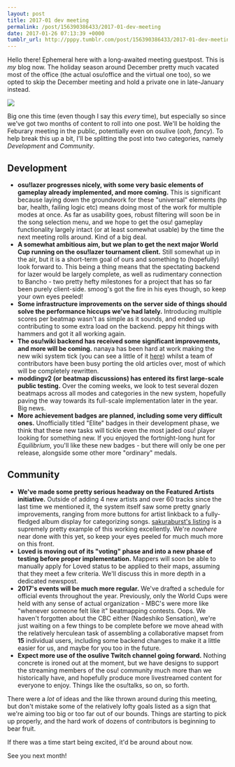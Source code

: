 ```yaml
---
layout: post
title: 2017-01 dev meeting
permalink: /post/156390386433/2017-01-dev-meeting
date: 2017-01-26 07:13:39 +0000
tumblr_url: http://pppy.tumblr.com/post/156390386433/2017-01-dev-meeting
---
```

Hello there! Ephemeral here with a long-awaited meeting guestpost. This is *my* blog now. The holiday season around December pretty much vacated most of the office (the actual osu!office and the virtual one too), so we opted to skip the December meeting and hold a private one in late-January instead.

![](https://puu.sh/nqCvm/8e01636194.png)

Big one this time (even though I say this *every* time), but especially so since we've got two months of content to roll into one post. We'll be holding the Feburary meeting in the public, potentially even on osulive (*ooh, fancy*). To help break this up a bit, I'll be splitting the post into two categories, namely *Development* and *Community*.

Development
-----------

* **osu!lazer progresses nicely, with some very basic elements of gameplay already implemented, and more coming.** This is significant because laying down the groundwork for these "universal" elements (hp bar, health, failing logic etc) means doing most of the work for multiple modes at once. As far as usability goes, robust filtering will soon be in the song selection menu, and we hope to get the osu! gameplay functionality largely intact (or at least somewhat usable) by the time the next meeting rolls around. Kind of a big deal.
* **A somewhat ambitious aim, but we plan to get the next major World Cup running on the osu!lazer tournament client.** Still somewhat up in the air, but it is a short-term goal of ours and something to (hopefully) look forward to. This being a thing means that the spectating backend for lazer would be largely complete, as well as rudimentary connection to Bancho - two pretty hefty milestones for a project that has so far been purely client-side. smoog's got the fire in his eyes though, so keep your own eyes peeled!
* **Some infrastructure improvements on the server side of things should solve the performance hiccups we've had lately.** Introducing multiple scores per beatmap wasn't as simple as it sounds, and ended up contributing to some extra load on the backend. peppy hit things with hammers and got it all working again.
* **The osu!wiki backend has received some significant improvements, and more will be coming.** nanaya has been hard at work making the new wiki system tick (you can see a little of it [here](https://new.ppy.sh/wiki/Welcome)) whilst a team of contributors have been busy porting the old articles over, most of which will be completely rewritten.
* **moddingv2 (or beatmap discussions) has entered its first large-scale public testing.** Over the coming weeks, we look to test several dozen beatmaps across all modes and categories in the new system, hopefully paving the way towards its full-scale implementation later in the year. Big news.
* **More achievement badges are planned, including some very difficult ones.** Unofficially titled "Elite" badges in their development phase, we think that these new tasks will tickle even the most jaded osu! player looking for something new. If you enjoyed the fortnight-long hunt for *Equilibrium*, you'll like these new badges - but there will only be one per release, alongside some other more "ordinary" medals.

Community
----------

* **We've made some pretty serious headway on the Featured Artists initiative.** Outside of adding 4 new artists and over 60 tracks since the last time we mentioned it, the system itself saw some pretty gnarly improvements, ranging from more buttons for artist linkback to a fully-fledged album display for categorizing songs. [sakuraburst's listing](https://new.ppy.sh/beatmaps/artists/8) is a supremely pretty example of this working excellently. We're *nowhere* near done with this yet, so keep your eyes peeled for much much more on this front.
* **Loved is moving out of its "voting" phase and into a new phase of testing before proper implementation.** Mappers will soon be able to manually apply for Loved status to be applied to their maps, assuming that they meet a few criteria. We'll discuss this in more depth in a dedicated newspost.
* **2017's events will be much more regular.** We've drafted a schedule for official events throughout the year. Previously, only the World Cups were held with any sense of actual organization - MBC's were more like "whenever someone felt like it" beatmapping contests. Oops. We haven't forgotten about the CBC either (Nadeshiko Sensation), we're just waiting on a few things to be complete before we move ahead with the relatively herculean task of assembling a collaborative mapset from **15** individual users, including some backend changes to make it a little easier for us, and maybe for you too in the future.
* **Expect more use of the osulive Twitch channel going forward.** Nothing concrete is ironed out at the moment, but we have designs to support the streaming members of the osu! community much more than we historically have, and hopefully produce more livestreamed content for everyone to enjoy. Things like the osu!talks, so on, so forth.

There were a *lot* of ideas and the like thrown around during this meeting, but don't mistake some of the relatively lofty goals listed as a sign that we're aiming too big or too far out of our bounds. Things are starting to pick up properly, and the hard work of dozens of contributors is beginning to bear fruit.

If there was a time start being excited, it'd be around about now.

See you next month!
